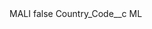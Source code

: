 <?xml version="1.0" encoding="UTF-8"?>
<CustomMetadata xmlns="http://soap.sforce.com/2006/04/metadata" xmlns:xsi="http://www.w3.org/2001/XMLSchema-instance" xmlns:xsd="http://www.w3.org/2001/XMLSchema">
    <label>MALI</label>
    <protected>false</protected>
    <values>
        <field>Country_Code__c</field>
        <value xsi:type="xsd:string">ML</value>
    </values>
</CustomMetadata>
